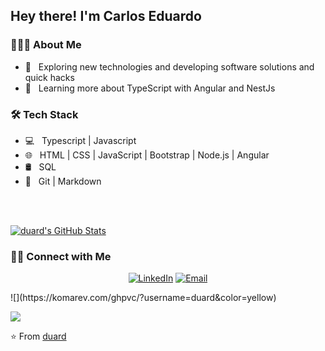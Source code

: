 <h2> Hey there! I'm Carlos Eduardo</h2>

<h3> 👨🏻‍💻 About Me </h3>

- 🤔 &nbsp; Exploring new technologies and developing software solutions and quick hacks
- 🌱 &nbsp; Learning more about TypeScript with Angular and NestJs

<h3>🛠 Tech Stack</h3>

- 💻 &nbsp; Typescript | Javascript 
- 🌐 &nbsp; HTML | CSS | JavaScript | Bootstrap | Node.js | Angular
- 🛢 &nbsp; SQL
- 🔧 &nbsp; Git | Markdown 

<br/>

<!-- [![Top Langs](https://github-readme-stats.vercel.app/api/top-langs/?username=duard&layout=compact)](https://github.com/duard/github-readme-stats)
 -->

<br/>

[![duard's GitHub Stats](https://github-readme-stats.vercel.app/api?username=duard&show_icons=true)](https://github.com/duard)

<h3> 🤝🏻 Connect with Me </h3>

<p align="center">
<a href="https://www.linkedin.com/in/duardbr/"><img alt="LinkedIn" src="https://img.shields.io/badge/LinkedIn-duard-blue?style=flat-square&logo=linkedin"></a>
<a href="mailto:duard.developer@gmail.com"><img alt="Email" src="https://img.shields.io/badge/Email-duard.developer@gmail.com-blue?style=flat-square&logo=gmail"></a>
</p>
<p>
![](https://komarev.com/ghpvc/?username=duard&color=yellow)
</p>

![](https://komarev.com/ghpvc/?username=duard&color=yellow)

⭐️ From [duard](https://github.com/duard)

<!--START_SECTION:duard-->
<!--END_SECTION:duard-->
